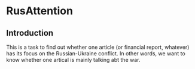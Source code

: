 # RusAttention
## Introduction
This is a task to find out whether one article (or financial report, whatever) has its focus on the Russian-Ukraine conflict. In other words, we want to know whether one artical is mainly talking abt the war.

